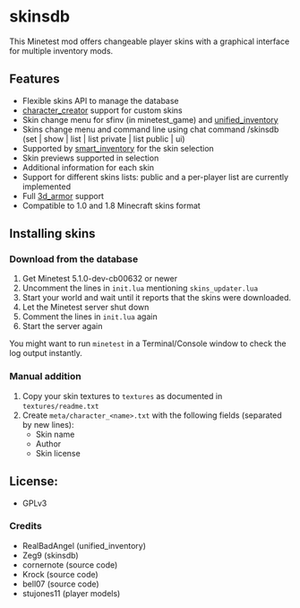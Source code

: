 # skinsdb

This Minetest mod offers changeable player skins with a graphical interface for multiple inventory mods.

## Features

- Flexible skins API to manage the database
- [character_creator](https://github.com/minetest-mods/character_creator) support for custom skins
- Skin change menu for sfinv (in minetest_game) and [unified_inventory](https://forum.minetest.net/viewtopic.php?t=12767)
- Skins change menu and command line using chat command /skinsdb (set | show | list | list private | list public | ui)
- Supported by [smart_inventory](https://forum.minetest.net/viewtopic.php?t=16597) for the skin selection
- Skin previews supported in selection
- Additional information for each skin
- Support for different skins lists: public and a per-player list are currently implemented
- Full [3d_armor](https://forum.minetest.net/viewtopic.php?t=4654) support
- Compatible to 1.0 and 1.8 Minecraft skins format


## Installing skins

### Download from the database

1) Get Minetest 5.1.0-dev-cb00632 or newer
2) Uncomment the lines in `init.lua` mentioning `skins_updater.lua`
3) Start your world and wait until it reports that the skins were downloaded.
4) Let the Minetest server shut down
5) Comment the lines in `init.lua` again
6) Start the server again

You might want to run `minetest` in a Terminal/Console window to check the log output instantly.

### Manual addition

1) Copy your skin textures to `textures` as documented in `textures/readme.txt`
2) Create `meta/character_<name>.txt` with the following fields (separated by new lines):
    * Skin name
    * Author
    * Skin license


## License:
- GPLv3

### Credits

- RealBadAngel (unified_inventory)
- Zeg9 (skinsdb)
- cornernote (source code)
- Krock (source code)
- bell07 (source code)
- stujones11 (player models)
